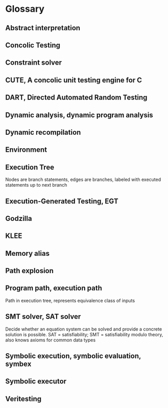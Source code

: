# Glossary

## Abstract interpretation

## Concolic Testing

## Constraint solver

## CUTE, A concolic unit testing engine for C

## DART, Directed Automated Random Testing

## Dynamic analysis, dynamic program analysis

## Dynamic recompilation

## Environment

## Execution Tree

Nodes are branch statements, edges are branches, labeled with executed statements up to next branch

## Execution-Generated Testing, EGT

## Godzilla

## KLEE

## Memory alias

## Path explosion

## Program path, execution path

Path in execution tree, represents equivalence class of inputs

## SMT solver, SAT solver

Decide whether an equation system can be solved and provide a concrete solution is possible. SAT = satisfiability; SMT = satisfiability modulo theory, also knows axioms for common data types

## Symbolic execution, symbolic evaluation, symbex

## Symbolic executor

## Veritesting

